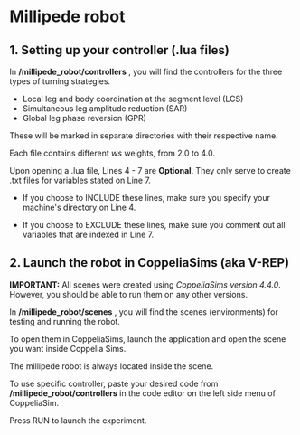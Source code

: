 # Millipede robot

## 1. Setting up your controller (.lua files)

In **/millipede_robot/controllers** , you will find the controllers for the three types of turning strategies.

- Local leg and body coordination at the segment level (LCS)
- Simultaneous leg amplitude reduction (SAR)
- Global leg phase reversion (GPR)

These will be marked in separate directories with their respective name.

Each file contains different *ws* weights, from 2.0 to 4.0.

Upon opening a .lua file, Lines 4 - 7 are **Optional**. They only serve to create .txt files for variables stated on Line 7.

- If you choose to INCLUDE these lines, make sure you specify your machine's directory on Line 4.

- If you choose to EXCLUDE these lines, make sure you comment out all variables that are indexed in Line 7.


## 2. Launch the robot in CoppeliaSims (aka V-REP)

**IMPORTANT:** All scenes were created using *CoppeliaSims version 4.4.0*. However, you should be able to run them on any other versions.

In **/millipede_robot/scenes** , you will find the scenes (environments) for testing and running the robot.

To open them in CoppeliaSims, launch the application and open the scene you want inside Coppelia Sims.

The millipede robot is always located inside the scene.

To use specific controller, paste your desired code from **/millipede_robot/controllers** in the code editor on the left side menu of CoppeliaSim.

Press RUN to launch the experiment.
